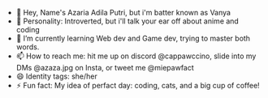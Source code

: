 - 👋 Hey, Name's Azaria Adila Putri, but i'm batter known as Vanya
- 👀 Personality: Introverted, but i'll talk your ear off about anime and coding
- 🌱 I’m currently learning Web dev and Game dev, trying to master both words.
- 📫 How to reach me: hit me up on discord @cappawccino, slide into my DMs @azaza.jpg on Insta, or tweet me @miepawfact  
- 😄 Identity tags: she/her
- ⚡ Fun fact: My idea of perfact day: coding, cats, and a big cup of coffee!

<!---
starvann/starvann is a ✨ special ✨ repository because its `README.md` (this file) appears on your GitHub profile.
You can click the Preview link to take a look at your changes.
--->
